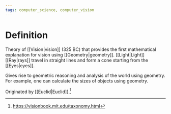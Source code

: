 ```yaml
---
tags: computer_science, computer_vision
---
```


# Definition

Theory of [[Vision|vision]] (325 BC) that provides the first mathematical explanation for vision using [[Geometry|geometry]]. [[Light|Light]] [[Ray|rays]] travel in straight lines and form a cone starting from the [[Eyes|eyes]].

Gives rise to geometric reasoning and analysis of the world using geometry. For example, one can calculate the sizes of objects using geometry.

Originated by [[Euclid|Euclid]].[^1]

[^1]: https://visionbook.mit.edu/taxonomy.html